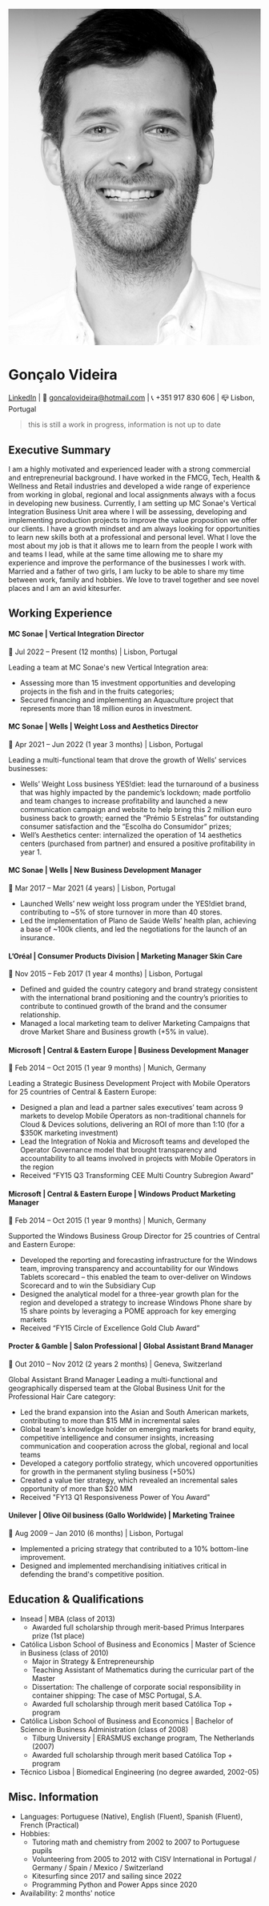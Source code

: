 <head>
  <link rel="stylesheet" type="text/css" href="style-ref.css">
</head>

![image](resume-photo.jpg)
# Gonçalo Videira
[LinkedIn](https://www.linkedin.com/in/goncalovideira/) \| 📧 [goncalovideira@hotmail.com](mailto:goncalovideira@hotmail.com) \| 📞 +351 917 830 606 \| 📪 Lisbon, Portugal

> this is still a work in progress, information is not up to date

## Executive Summary

I am a highly motivated and experienced leader with a strong commercial and entrepreneurial background. I have worked in the FMCG, Tech, Health & Wellness and Retail industries and developed a wide range of experience from working in global, regional and local assignments always with a focus in developing new business. Currently, I am setting up MC Sonae's Vertical Integration Business Unit area where I will be assessing, developing and implementing production projects to improve the value proposition we offer our clients. 
I have a growth mindset and am always looking for opportunities to learn new skills both at a professional and personal level. What I love the most about my job is that it allows me to learn from the people I work with and teams I lead, while at the same time allowing me to share my experience and improve the performance of the businesses I work with. 
Married and a father of two girls, I am lucky to be able to share my time between work, family and hobbies. We love to travel together and see novel places and I am an avid kitesurfer. 

<!-- 
## Key skills

* skill 1
* skill 2

-->

## Working Experience

#### MC Sonae \| Vertical Integration Director
📅 Jul 2022 – Present (12 months) \| Lisbon, Portugal

Leading a team at MC Sonae's new Vertical Integration area:
*	Assessing more than 15 investment opportunities and developing projects in the fish and in the fruits categories;
*	Secured financing and implementing an Aquaculture project that represents more than 18 million euros in investment. 

#### MC Sonae \| Wells \| Weight Loss and Aesthetics Director
📅 Apr 2021 – Jun 2022 (1 year 3 months) \| Lisbon, Portugal

Leading a multi-functional team that drove the growth of Wells’ services businesses: 
*	Wells’ Weight Loss business YES!diet: lead the turnaround of a business that was highly impacted by the pandemic’s lockdown; made portfolio and team changes to increase profitability and launched a new communication campaign and website to help bring this 2 million euro business back to growth; earned the “Prémio 5 Estrelas” for outstanding consumer satisfaction and the “Escolha do Consumidor” prizes;
*	Well’s Aesthetics center: internalized the operation of 14 aesthetics centers (purchased from partner) and ensured a positive profitability in year 1.

#### MC Sonae \| Wells \| New Business Development Manager
📅 Mar 2017 – Mar 2021 (4 years) \| Lisbon, Portugal

* Launched Wells’ new weight loss program under the YES!diet brand, contributing to ~5% of store turnover in more than 40 stores.
* Led the implementation of Plano de Saúde Wells’ health plan, achieving a base of ~100k clients, and led the negotiations for the launch of an insurance.

#### L’Oréal \| Consumer Products Division \| Marketing Manager Skin Care
📅 Nov 2015 – Feb 2017 (1 year 4 months) \| Lisbon, Portugal

* Defined and guided the country category and brand strategy consistent with the international brand positioning and the country’s priorities to contribute to continued growth of the brand and the consumer relationship.
* Managed a local marketing team to deliver Marketing Campaigns that drove Market Share and Business growth (+5% in value). 

#### Microsoft \| Central & Eastern Europe \| Business Development Manager
📅 Feb 2014 – Oct 2015 (1 year 9 months) \| Munich, Germany

Leading a Strategic Business Development Project with Mobile Operators for 25 countries of Central & Eastern Europe:  
* Designed a plan and lead a partner sales executives’ team across 9 markets to develop Mobile Operators as non-traditional channels for Cloud & Devices solutions, delivering an ROI of more than 1:10 (for a $350K marketing investment)
*	Lead the Integration of Nokia and Microsoft teams and developed the Operator Governance model that brought transparency and accountability to all teams involved in projects with Mobile Operators in the region 
*	Received “FY15 Q3 Transforming CEE Multi Country Subregion Award” 

#### Microsoft \| Central & Eastern Europe \| Windows Product Marketing Manager
📅 Feb 2014 – Oct 2015 (1 year 9 months) \| Munich, Germany

Supported the Windows Business Group Director for 25 countries of Central and Eastern Europe:  
* Developed the reporting and forecasting infrastructure for the Windows team, improving transparency and accountability for our Windows Tablets scorecard – this enabled the team to over-deliver on Windows Scorecard and to win the Subsidiary Cup
* Designed the analytical model for a three-year growth plan for the region and developed a strategy to increase Windows Phone share by 15 share points by leveraging a POME approach for key emerging markets
* Received “FY15 Circle of Excellence Gold Club Award”

#### Procter & Gamble \| Salon Professional \| Global Assistant Brand Manager
📅 Out 2010 – Nov 2012 (2 years 2 months) | Geneva, Switzerland

Global Assistant Brand Manager Leading a multi-functional and geographically dispersed team at the Global Business Unit for the Professional Hair Care category: 
* Led the brand expansion into the Asian and South American markets, contributing to more than $15 MM in incremental sales
*	Global team's knowledge holder on emerging markets for brand equity, competitive intelligence and consumer insights, increasing communication and cooperation across the global, regional and local teams
*	Developed a category portfolio strategy, which uncovered opportunities for growth in the permanent styling business (+50%)
*	Created a value tier strategy, which revealed an incremental sales opportunity of more than $20 MM
*	Received "FY13 Q1 Responsiveness Power of You Award"

#### Unilever \| Olive Oil business (Gallo Worldwide) \| Marketing Trainee
📅 Aug 2009 – Jan 2010 (6 months) \| Lisbon, Portugal

* Implemented a pricing strategy that contributed to a 10% bottom-line improvement.
* Designed and implemented merchandising initiatives critical in defending the brand's competitive position.

<!-- 
## Projects

* project 1
* project 2

-->

## Education & Qualifications

* Insead \| MBA (class of 2013)
  - Awarded full scholarship through merit-based Primus Interpares prize (1st place)
* Católica Lisbon School of Business and Economics \| Master of Science in Business (class of 2010)
  - Major in Strategy & Entrepreneurship 
  - Teaching Assistant of Mathematics during the curricular part of the Master
  - Dissertation: The challenge of corporate social responsibility in container shipping: The case of MSC Portugal, S.A. 
  - Awarded full scholarship through merit based Católica Top + program
* Católica Lisbon School of Business and Economics \| Bachelor of Science in Business Administration (class of 2008)
  - Tilburg University \| ERASMUS exchange program, The Netherlands (2007)
  - Awarded full scholarship through merit based Católica Top + program
* Técnico Lisboa \| Biomedical Engineering (no degree awarded, 2002-05)


## Misc. Information

* Languages: Portuguese (Native), English (Fluent), Spanish (Fluent), French (Practical)
* Hobbies: 
  - Tutoring math and chemistry from 2002 to 2007 to Portuguese pupils
  - Volunteering from 2005 to 2012 with CISV International in Portugal / Germany / Spain / Mexico / Switzerland
  - Kitesurfing since 2017 and sailing since 2022
  - Programming Python and Power Apps since 2020
* Availability: 2 months' notice
